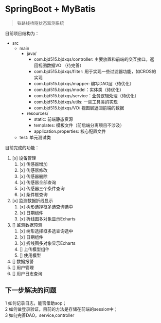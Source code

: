 # SpringBoot + MyBatis 
> 铁路线桥隧状态监测系统

目前项目结构为：

* src
    * main
        * java/
            * com.bjd515.bjdxqs/controller: 主要放置和前端的交互接口。返回视图数据VO （待完善）
            * com.bjd515.bjdxqs/filter: 用于实现一些过滤器功能，如CROS的实现
            * com.bjd515.bjdxqs/mapper: 编写DAO层（待优化）
            * com.bjd515.bjdxqs/model：实体类（待优化）
            * com.bjd515.bjdxqs/service：业务逻辑处理（待优化）
            * com.bjd515.bjdxqs/utils: 一些工具类的实现
            * com.bjd515.bjdxqs/VO: 视图层返回前端的数据
        * resources/
            * static: 前端静态资源
            * templates: 模板文件（前后端分离项目不涉及）
            * application.properties: 核心配置文件
    * test: 单元测试类

目前完成的功能：
1. [x] 设备管理 <br>
   1. [x] 传感器增加
   2. [x] 传感器修改
   3. [x] 传感器删除
   4. [x] 传感器全部查询
   5. [x] 传感器三个条件查询
   6. [x] 条件框查询
2. [x] 监测数据折线显示
    1. [x] 树形选择框多选查询选中
    2. [x] 日期组件
    3. [x] 折线图多对象显示Echarts
3. [] 监测数据预测
     1. [x] 树形选择框多选查询选中
     2. [x] 日期组件
     3. [x] 折线图多对象显示Echarts
     4. [] 上传模型组件
     5. [] 使用模型
4. [] 数据报警
5. [] 用户管理
6. [] 用户日志查询

## 下一步解决的问题

1 如何记录日志，能否借助aop；<br>
2 如何做登录验证，目前的方法是存储在前端的session中；<br>
3 如何完善DAO，service,controller <br>